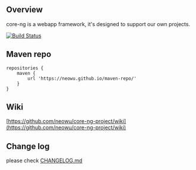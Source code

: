## Overview
core-ng is a webapp framework, it's designed to support our own projects.

[![Build Status](https://travis-ci.org/neowu/core-ng-project.svg?branch=master)](https://travis-ci.org/neowu/core-ng-project)

## Maven repo
```
repositories {
    maven {
        url 'https://neowu.github.io/maven-repo/'
    }
}
```

## Wiki
[https://github.com/neowu/core-ng-project/wiki](https://github.com/neowu/core-ng-project/wiki)

## Change log
please check [CHANGELOG.md](CHANGELOG.md)

